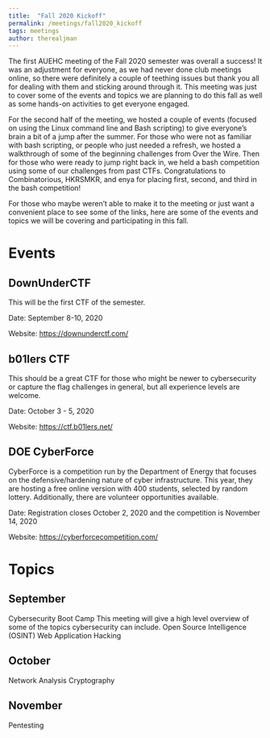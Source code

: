 ```yaml
---
title:  "Fall 2020 Kickoff"
permalink: /meetings/fall2020_kickoff
tags: meetings
author: therealjman
---
```


The first AUEHC meeting of the Fall 2020 semester was overall a success! It was an adjustment for everyone, as we had never done club meetings online, so there were definitely a couple of teething issues but thank you all for dealing with them and sticking around through it. This meeting was just to cover some of the events and topics we are planning to do this fall as well as some hands-on activities to get everyone engaged.

For the second half of the meeting, we hosted a couple of events (focused on using the Linux command line and Bash scripting) to give everyone’s brain a bit of a jump after the summer. For those who were not as familiar with bash scripting, or people who just needed a refresh, we hosted a walkthrough of some of the beginning challenges from Over the Wire. Then for those who were ready to jump right back in, we held a bash competition using some of our challenges from past CTFs. Congratulations to Combinatorious, HKRSMKR, and enya for placing first, second, and third in the bash competition!

For those who maybe weren’t able to make it to the meeting or just want a convenient place to see some of the links, here are some of the events and topics we will be covering and participating in this fall.

# Events

## DownUnderCTF

This will be the first CTF of the semester.

Date: September 8-10, 2020

Website: https://downunderctf.com/

## b01lers CTF

This should be a great CTF for those who might be newer to cybersecurity or capture the flag challenges in general, but all experience levels are welcome.

Date: October 3 - 5, 2020

Website: https://ctf.b01lers.net/

## DOE CyberForce

CyberForce is a competition run by the Department of Energy that focuses on the defensive/hardening nature of cyber infrastructure. This year, they are hosting a free online version with 400 students, selected by random lottery. Additionally, there are volunteer opportunities available.

Date: Registration closes October 2, 2020 and the competition is November 14, 2020

Website: https://cyberforcecompetition.com/

# Topics

## September
Cybersecurity Boot Camp
This meeting will give a high level overview of some of the topics cybersecurity can include.
Open Source Intelligence (OSINT)
Web Application Hacking

## October

Network Analysis
Cryptography

## November

Pentesting


